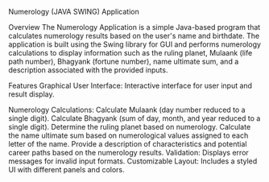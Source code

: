 Numerology (JAVA SWING) Application

Overview
The Numerology Application is a simple Java-based program that calculates numerology results based on the user's name and birthdate. The application is built using the Swing library for GUI and performs numerology calculations to display information such as the ruling planet, Mulaank (life path number), Bhagyank (fortune number), name ultimate sum, and a description associated with the provided inputs.

Features
Graphical User Interface: Interactive interface for user input and result display.

Numerology Calculations:
Calculate Mulaank (day number reduced to a single digit).
Calculate Bhagyank (sum of day, month, and year reduced to a single digit).
Determine the ruling planet based on numerology.
Calculate the name ultimate sum based on numerological values assigned to each letter of the name.
Provide a description of characteristics and potential career paths based on the numerology results.
Validation: Displays error messages for invalid input formats.
Customizable Layout: Includes a styled UI with different panels and colors.
